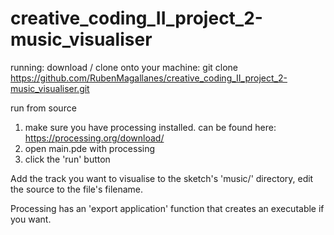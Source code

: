 # creative_coding_II_project_2-music_visualiser

running: download / clone onto your machine: 
git clone https://github.com/RubenMagallanes/creative_coding_II_project_2-music_visualiser.git


run from source
  1. make sure you have processing installed. can be found here: https://processing.org/download/
  2. open main.pde with processing
  3. click the 'run' button
  
Add the track you want to visualise to the sketch's 'music/' directory, edit the source to the file's filename.

Processing has an 'export application' function that creates an executable if you want. 
